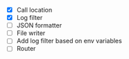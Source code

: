 - [x] Call location
- [x] Log filter
- [ ] JSON formatter
- [ ] File writer
- [ ] Add log filter based on env variables
- [ ] Router
